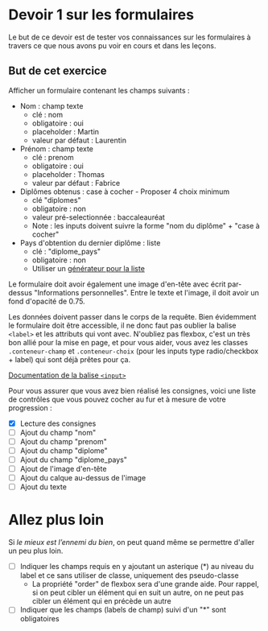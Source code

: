 # Devoir 1 sur les formulaires

Le but de ce devoir est de tester vos connaissances sur les formulaires à travers ce que nous avons pu voir en cours et dans les leçons.

## But de cet exercice

Afficher un formulaire contenant les champs suivants :

- Nom : champ texte
  - clé : nom
  - obligatoire : oui
  - placeholder : Martin
  - valeur par défaut : Laurentin
- Prénom : champ texte
  - clé : prenom
  - obligatoire : oui
  - placeholder : Thomas
  - valeur par défaut : Fabrice
- Diplômes obtenus : case à cocher - Proposer 4 choix minimum
  - clé "diplomes"
  - obligatoire : non
  - valeur pré-selectionnée : baccaleauréat
  - Note : les inputs doivent suivre la forme "nom du diplôme" + "case à cocher"
- Pays d'obtention du dernier diplôme : liste
  - clé : "diplome_pays"
  - obligatoire : non
  - Utiliser un [générateur pour la liste](https://accessify.com/tools-and-wizards/developer-tools/insta-select/)

Le formulaire doit avoir également une image d'en-tête avec écrit par-dessus "Informations personnelles". Entre le texte et l'image, il doit avoir un fond d'opacité de 0.75.

Les données doivent passer dans le corps de la requête. Bien évidemment le formulaire doit être accessible, il ne donc faut pas oublier la balise `<label>` et les attributs qui vont avec.
N'oubliez pas flexbox, c'est un très bon allié pour la mise en page, et pour vous aider, vous avez les classes `.conteneur-champ` et `.conteneur-choix` (pour les inputs type radio/checkbox + label) qui sont déjà prêtes pour ça.

[Documentation de la balise `<input>`](https://developer.mozilla.org/fr/docs/Web/HTML/Element/input)

Pour vous assurer que vous avez bien réalisé les consignes, voici une liste de contrôles que vous pouvez cocher au fur et à mesure de votre progression :

- [x] Lecture des consignes
- [ ] Ajout du champ "nom"
- [ ] Ajout du champ "prenom"
- [ ] Ajout du champ "diplome"
- [ ] Ajout du champ "diplome_pays"
- [ ] Ajout de l'image d'en-tête
- [ ] Ajout du calque au-dessus de l'image
- [ ] Ajout du texte

# Allez plus loin

Si _le mieux est l’ennemi du bien_, on peut quand même se permettre d'aller un peu plus loin.

- [ ] Indiquer les champs requis en y ajoutant un asterique (\*) au niveau du label et ce sans utiliser de classe, uniquement des pseudo-classe
  - La propriété "order" de flexbox sera d'une grande aide. Pour rappel, si on peut cibler un élément qui en suit un autre, on ne peut pas cibler un élément qui en précède un autre
- [ ] Indiquer que les champs (labels de champ) suivi d'un "\*" sont obligatoires
